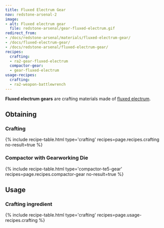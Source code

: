 ```yaml
---
title: Fluxed Electrum Gear
nav: redstone-arsenal-2
image:
- alt: Fluxed electrum gear
  file: redstone-arsenal/gear-fluxed-electrum.gif
redirect_from:
- /docs/redstone-arsenal/materials/fluxed-electrum-gear/
- /docs/fluxed-electrum-gear/
- /docs/redstone-arsenal/fluxed-electrum-gear/
recipes:
  crafting:
  - ra2-gear-fluxed-electrum
  compactor-gear:
  - gear-fluxed-electrum
usage-recipes:
  crafting:
  - ra2-weapon-battlewrench
---
```


**Fluxed electrum gears** are crafting materials made of [fluxed
electrum](/docs/redstone-arsenal-2/fluxed-electrum-ingot/).


Obtaining
---------

### Crafting
{% include recipe-table.html type='crafting' recipes=page.recipes.crafting no-result=true %}

### Compactor with Gearworking Die
{% include recipe-table.html type='compactor-te5-gear' recipes=page.recipes.compactor-gear no-result=true %}


Usage
-----

### Crafting ingredient
{% include recipe-table.html type='crafting' recipes=page.usage-recipes.crafting %}

